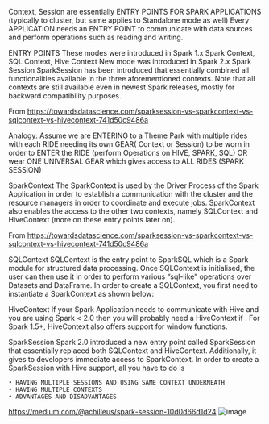 Context, Session are essentially ENTRY POINTS FOR SPARK APPLICATIONS (typically to cluster, but same applies to Standalone mode as well) 
Every APPLICATION needs an ENTRY POINT to communicate with data sources and perform operations such as reading and writing.

ENTRY POINTS
These modes were introduced in Spark 1.x
Spark Context, SQL Context, Hive Context 
New mode was introduced in Spark 2.x
Spark Session
SparkSession has been introduced that essentially combined all functionalities available in the three aforementioned contexts. 
Note that all contexts are still available even in newest Spark releases, mostly for backward compatibility purposes.

From <https://towardsdatascience.com/sparksession-vs-sparkcontext-vs-sqlcontext-vs-hivecontext-741d50c9486a> 

Analogy:
Assume we are ENTERING to a Theme Park with multiple rides with each RIDE needing its own GEAR( Context or Session) to be worn in order to ENTER the RIDE (perform Operations on HIVE, SPARK, SQL) 
OR wear ONE UNIVERSAL GEAR which gives access to ALL RIDES (SPARK SESSION)

SparkContext
The SparkContext is used by the Driver Process of the Spark Application in order to establish a communication with the cluster and the resource managers in order to coordinate and execute jobs. 
SparkContext also enables the access to the other two contexts, namely SQLContext and HiveContext (more on these entry points later on).

From <https://towardsdatascience.com/sparksession-vs-sparkcontext-vs-sqlcontext-vs-hivecontext-741d50c9486a> 



SQLContext
SQLContext is the entry point to SparkSQL which is a Spark module for structured data processing. Once SQLContext is initialised, the user can then use it in order to perform various “sql-like” operations over Datasets and DataFrame.
In order to create a SQLContext, you first need to instantiate a SparkContext as shown below:


HiveContext
If your Spark Application needs to communicate with Hive and you are using Spark < 2.0 then you will probably need a HiveContext if . For Spark 1.5+, HiveContext also offers support for window functions.



SparkSession
Spark 2.0 introduced a new entry point called SparkSession that essentially replaced both SQLContext and HiveContext. 
Additionally, it gives to developers immediate access to SparkContext. In order to create a SparkSession with Hive support, all you have to do is


	• HAVING MULTIPLE SESSIONS AND USING SAME CONTEXT UNDERNEATH
	• HAVING MULTIPLE CONTEXTS
	• ADVANTAGES AND DISADVANTAGES
https://medium.com/@achilleus/spark-session-10d0d66d1d24
![image](https://user-images.githubusercontent.com/39640906/117449762-55decd80-af0e-11eb-90bb-0284b4371bd2.png)
